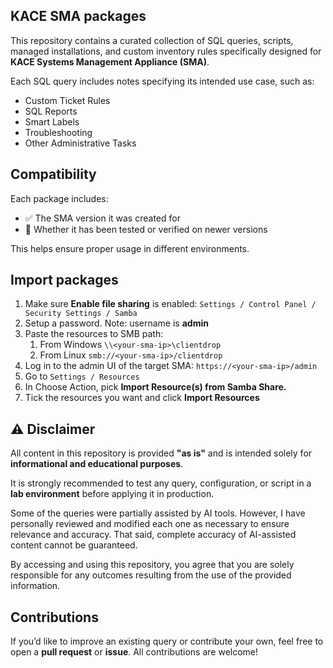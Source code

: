 ## KACE SMA packages

This repository contains a curated collection of SQL queries, scripts, managed installations, and custom inventory rules specifically designed for **KACE Systems Management Appliance (SMA)**.

Each SQL query includes notes specifying its intended use case, such as:

- Custom Ticket Rules  
- SQL Reports  
- Smart Labels  
- Troubleshooting  
- Other Administrative Tasks  


## Compatibility

Each package includes:

- ✅ The SMA version it was created for  
- 🔄 Whether it has been tested or verified on newer versions  

This helps ensure proper usage in different environments.


## Import packages

1. Make sure **Enable file sharing** is enabled: `Settings / Control Panel / Security Settings / Samba`
2. ⁠⁠Setup a password. Note: username is **admin**
3. Paste the resources to SMB path:
	1. From Windows `\\<your-sma-ip>\clientdrop`
	2. From Linux `smb://<your-sma-ip>/clientdrop`
4. Log in to the admin UI of the target SMA: `https://<your-sma-ip>/admin`
5. Go to `Settings / Resources`
6. In Choose Action, pick **Import Resource(s) from Samba Share.**
7. Tick the resources you want and click **Import Resources**


## ⚠️ Disclaimer

All content in this repository is provided **"as is"** and is intended solely for **informational and educational purposes**.

It is strongly recommended to test any query, configuration, or script in a **lab environment** before applying it in production.

Some of the queries were partially assisted by AI tools. However, I have personally reviewed and modified each one as necessary to ensure relevance and accuracy. That said, complete accuracy of AI-assisted content cannot be guaranteed.

By accessing and using this repository, you agree that you are solely responsible for any outcomes resulting from the use of the provided information.


## Contributions

If you’d like to improve an existing query or contribute your own, feel free to open a **pull request** or **issue**. All contributions are welcome!
